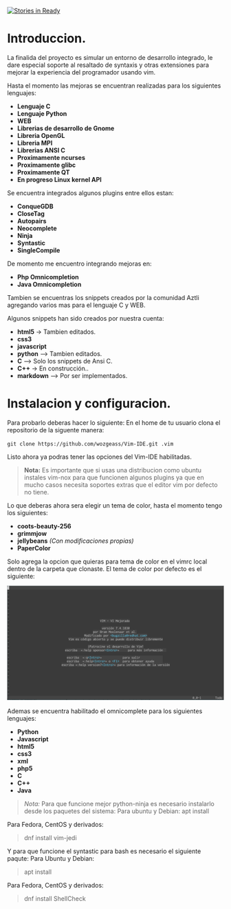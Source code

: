 [![Stories in Ready](https://badge.waffle.io/wozgeass/Vim-IDE.png?label=ready&title=Ready)](https://waffle.io/wozgeass/Vim-IDE)
# Introduccion.

La finalida del proyecto es simular un entorno de desarrollo integrado, le dare especial soporte al resaltado de syntaxis y otras extensiones para mejorar la experiencia del programador usando vim.

Hasta el momento las mejoras se encuentran realizadas para los siguientes lenguajes:

- **Lenguaje C**
- **Lenguaje Python**
- **WEB**
- **Librerias de desarrollo de Gnome**
- **Libreria OpenGL**
- **Libreria MPI**
- **Librerias ANSI C**
- **Proximamente ncurses**
- **Proximamente glibc**
- **Proximamente QT**
- **En progreso Linux kernel API**

Se encuentra integrados algunos plugins entre ellos estan:
- **ConqueGDB**
- **CloseTag**
- **Autopairs**
- **Neocomplete**
- **Ninja**
- **Syntastic**
- **SingleCompile**

De momento me encuentro integrando mejoras en:
- **Php Omnicompletion**
- **Java Omnicompletion**

Tambien se encuentras los snippets creados por la comunidad Aztli agregando varios mas para el lenguaje C y WEB.

Algunos snippets han sido creados por nuestra cuenta:
- **html5** -> Tambien editados.
- **css3**
- **javascript**
- **python** --> Tambien editados.
- **C** --> Solo los snippets de Ansi C.
- **C++** -> En construcción..
- **markdown** --> Por ser implementados. 

# Instalacion y configuracion.
Para probarlo deberas hacer lo siguiente:
En el home de tu usuario clona el repositorio de la siguente manera:

`git clone https://github.com/wozgeass/Vim-IDE.git .vim`

Listo ahora ya podras tener las opciones del Vim-IDE habilitadas.

> **Nota:** Es importante que si usas una distribucion como ubuntu instales vim-nox para que funcionen algunos plugins ya que en mucho casos necesita soportes extras que el editor vim por defecto no tiene.

Lo que deberas ahora sera elegir un tema de color, hasta el momento tengo los siguientes:
- **coots-beauty-256**
- **grimmjow**
- **jellybeans** *(Con modificaciones propias)*
- **PaperColor**

Solo agrega la opcion que quieras para tema de color en el vimrc local dentro de la carpeta que clonaste.
El tema de color por defecto es el siguiente:

![Tema Color](tema.png)

Ademas se encuentra habilitado el omnicomplete para los siguientes lenguajes:
- **Python**
- **Javascript**
- **html5**
- **css3**
- **xml**
- **php5**
- **C**
- **C++**
- **Java**

> *Nota:* Para que funcione mejor python-ninja es necesario instalarlo desde los paquetes del sistema:
Para ubuntu y Debian:
> apt install 

Para Fedora, CentOS y derivados:
> dnf install vim-jedi

Y para que funcione el syntastic para bash es necesario el siguiente paqute:
Para Ubuntu y Debian:
> apt install 

Para Fedora, CentOS y derivados:
> dnf install ShellCheck
